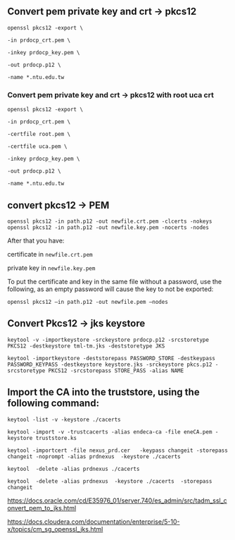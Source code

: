 ## Convert pem private key and crt -> pkcs12

 
```
openssl pkcs12 -export \

-in prdocp_crt.pem \

-inkey prdocp_key.pem \

-out prdocp.p12 \

-name *.ntu.edu.tw
```

### Convert pem private key and crt -> pkcs12 with root uca crt
```
openssl pkcs12 -export \

-in prdocp_crt.pem \

-certfile root.pem \

-certfile uca.pem \

-inkey prdocp_key.pem \

-out prdocp.p12 \

-name *.ntu.edu.tw
```
 

 
## convert pkcs12 -> PEM
 
```
openssl pkcs12 -in path.p12 -out newfile.crt.pem -clcerts -nokeys
openssl pkcs12 -in path.p12 -out newfile.key.pem -nocerts -nodes
```

After that you have:

certificate in ```newfile.crt.pem```

private key in ```newfile.key.pem```

 
To put the certificate and key in the same file without a password, use the following, as an empty password will cause the key to not be exported:

```
openssl pkcs12 –in path.p12 -out newfile.pem –nodes
```
 

 

## Convert Pkcs12 -> jks keystore

 
```
keytool -v -importkeystore -srckeystore prdocp.p12 -srcstoretype PKCS12 -destkeystore tml-tm.jks -deststoretype JKS
```
```
keytool -importkeystore -deststorepass PASSWORD_STORE -destkeypass PASSWORD_KEYPASS -destkeystore keystore.jks -srckeystore pkcs.p12 -srcstoretype PKCS12 -srcstorepass STORE_PASS -alias NAME
```

 

 

## Import the CA into the truststore, using the following command:
```
keytool -list -v -keystore ./cacerts
```
```
keytool -import -v -trustcacerts -alias endeca-ca -file eneCA.pem -keystore truststore.ks

keytool -importcert -file nexus_prd.cer   -keypass changeit -storepass changeit -noprompt -alias prdnexus  -keystore ./cacerts
```
```
keytool  -delete -alias prdnexus ./cacerts

keytool  -delete -alias prdnexus  -keystore ./cacerts  -storepass changeit
```

https://docs.oracle.com/cd/E35976_01/server.740/es_admin/src/tadm_ssl_convert_pem_to_jks.html

 

https://docs.cloudera.com/documentation/enterprise/5-10-x/topics/cm_sg_openssl_jks.html